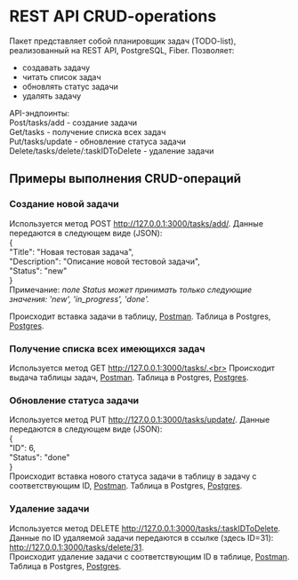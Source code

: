 # REST API CRUD-operations

Пакет представляет собой планировщик задач (TODO-list), реализованный на REST API, PostgreSQL, Fiber. Позволяет:
- создавать задачу
- читать список задач
- обновлять статус задачи
- удалять задачу

API-эндпоинты:<br>
Post/tasks/add - создание задачи<br>
Get/tasks - получение списка всех задач<br>
Put/tasks/update - обновление статуса задачи<br>
Delete/tasks/delete/:taskIDToDelete - удаление задачи<br>

## Примеры выполнения CRUD-операций
### Создание новой задачи
Используется метод POST http://127.0.0.1:3000/tasks/add/. Данные передаются в следующем виде (JSON): <br>
{  
"Title": "Новая тестовая задача",  
"Description": "Описание новой тестовой задачи",  
"Status": "new"  
}  
Примечание: _поле Status может принимать только следующие значения: 'new', 'in_progress', 'done'._

Происходит вставка задачи в таблицу,
[Postman](img/img_3.jpg).
Таблица в Postgres,
[Postgres](img/img_4.jpg).

### Получение списка всех имеющихся задач
Используется метод GET http://127.0.0.1:3000/tasks/.<br>
Происходит выдача таблицы задач,
[Postman](img/img_1.jpg).
Таблица в Postgres,
[Postgres](img/img_2.jpg).

### Обновление статуса задачи
Используется метод PUT http://127.0.0.1:3000/tasks/update/. Данные передаются в следующем виде (JSON): <br>
{  
"ID": 6,  
"Status": "done"  
}  
Происходит вставка нового статуса задачи в таблицу в задачу с соответствующим ID,
[Postman](img/img_5.jpg).
Таблица в Postgres,
[Postgres](img/img_6.jpg).

### Удаление задачи
Используется метод DELETE http://127.0.0.1:3000/tasks/:taskIDToDelete. Данные по ID удаляемой задачи передаются в ссылке (здесь ID=31): http://127.0.0.1:3000/tasks/delete/31.  
Происходит удаление задачи с соответствующим ID в таблице,
[Postman](img/img_7.jpg).
Таблица в Postgres,
[Postgres](img/img_8.jpg).




